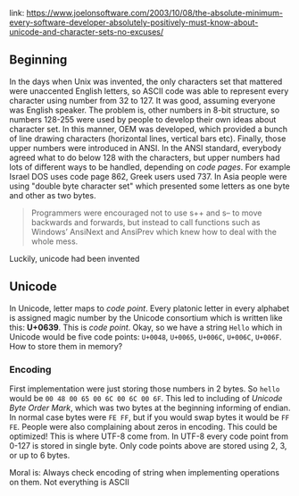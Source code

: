 link: https://www.joelonsoftware.com/2003/10/08/the-absolute-minimum-every-software-developer-absolutely-positively-must-know-about-unicode-and-character-sets-no-excuses/
## Beginning
In the days when Unix was invented, the only characters set that mattered were unaccented English letters, so ASCII code was able to represent every character using number from 32 to 127.
It was good, assuming everyone was English speaker.
The problem is, other numbers in 8-bit structure, so numbers 128-255 were used by people to develop their own ideas about character set.
In this manner, OEM was developed, which provided a bunch of line drawing characters (horizontal lines, vertical bars etc). 
Finally, those upper numbers were introduced in ANSI. In the ANSI standard, everybody agreed what to do below 128 with the characters, but upper numbers had lots of different ways to be handled, depending on *code pages*. For example Israel DOS uses code page 862, Greek users used 737.
In Asia people were using "double byte character set" which presented some letters as one byte and other as two bytes.
> Programmers were encouraged not to use s++ and s– to move backwards and forwards, but instead to call functions such as Windows’ AnsiNext and AnsiPrev which knew how to deal with the whole mess.

Luckily, unicode had been invented
## Unicode
In Unicode, letter maps to *code point*. 
Every platonic letter in every alphabet is assigned magic number by the Unicode consortium which is written like this: **U+0639**. This is *code point*. 
Okay, so we have a string `Hello` which in Unicode would be five code points: `U+0048`, `U+0065`, `U+006C`, `U+006C`, `U+006F`. How to store them in memory?
### Encoding
First implementation were just storing those numbers in 2 bytes. So
`hello`
would be
`00 48 00 65 00 6C 00 6C 00 6F`.
This led to including of *Unicode Byte Order Mark*, which was two bytes at the beginning informing of endian. In normal case bytes were `FE FF`, but if you would swap bytes it would be `FF FE`.
People were also complaining about zeros in encoding. This could be optimized!
This is where UTF-8 come from. In UTF-8 every code point from 0-127 is stored in single byte. Only code points above are stored using 2, 3, or up to 6 bytes.

Moral is:
Always check encoding of string when implementing operations on them. Not everything is ASCII
